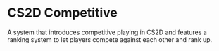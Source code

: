 # CS2D Competitive
A system that introduces competitive playing in CS2D and features a ranking system to let players compete against each other and rank up.